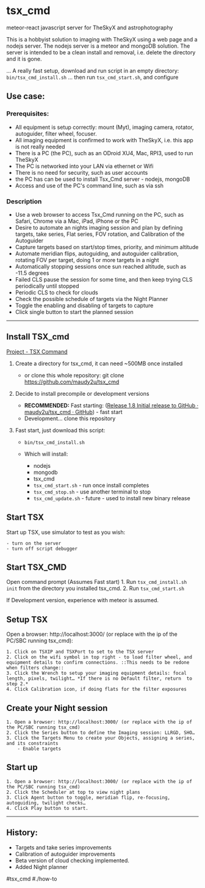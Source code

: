 # tsx_cmd
meteor-react javascript server for TheSkyX and astrophotography

This is a hobbyist solution to imaging with TheSkyX using a web page and a nodejs server. The nodejs server is a meteor and mongoDB solution. The server is intended to be a clean install and removal, i.e. delete the directory and it is gone.

... A really fast setup, download and run script in an empty directory: `bin/tsx_cmd_install.sh`
... then run `tsx_cmd_start.sh`, and configure

## Use case:

### Prerequisites:
- All equipment is setup correctly: mount (Myt), imaging camera, rotator, autoguider, filter wheel, focuser.
- All imaging equipment is confirmed to work with TheSkyX, i.e. this app is not really needed
- There is a PC (the PC), such as an ODroid XU4, Mac, RPI3, used to run TheSkyX
- The PC is networked into your LAN via ethernet or Wifi
- There is no need for security, such as user accounts
- the PC has  can be used to install Tsx_Cmd server - nodejs, mongoDB
- Access and use of the PC's command line, such as via ssh

### Description
- Use a web browser to access Tsx_Cmd running on the PC, such as Safari, Chrome via a Mac, iPad,
iPhone or the PC
- Desire to automate an nights imaging session and plan by defining targets, take series,
Flat series, FOV rotation, and Calibration of the Autoguider
- Capture targets based on start/stop times, priority, and minimum altitude
- Automate meridian flips, autoguiding, and autoguider calibration, rotating FOV per target,
doing 1 or more targets in a night
- Automatically stopping sessions once sun reached altitude, such as -11.5 degrees
- Failed CLS pause the session for some time, and then keep trying CLS periodically until stopped
- Periodic CLS to check for clouds
- Check the possible schedule of targets via the Night Planner
- Toggle the enabling and disabling of targets to capture
- Click single button to start the planned session

---
## Install TSX_cmd
[Project - TSX Command](bear://x-callback-url/open-note?id=CD71E4DF-EF35-414B-8543-4038D2330CB3-1082-00000289114BA390)

1. Create a directory for tsx_cmd, it can need ~500MB once installed
	- or clone this whole repository: git clone https://github.com/maudy2u/tsx_cmd

2. Decide to install precompile or development versions
	- **RECOMMENDED:** Fast starting: ([Release 1.8 Initial release to GitHub · maudy2u/tsx_cmd · GitHub](https://github.com/maudy2u/tsx_cmd/releases/tag/RC8)) - fast start
	- Development… clone this repository

3. Fast start, just download this script:

	- `bin/tsx_cmd_install.sh`
	- Which will install:

		- nodejs
		- mongodb
		- tsx_cmd
	  - `tsx_cmd_start.sh` - run once install completes
	  - `tsx_cmd_stop.sh` - use another terminal to stop
	  - `tsx_cmd_update.sh` - future - used to install new binary release

## Start TSX
Start up TSX, use simulator to test as you wish:

	- turn on the server
	- turn off script debugger

## Start TSX_CMD

Open command prompt (Assumes Fast start)
	1. Run `tsx_cmd_install.sh init` from the directory you installed tsx_cmd.
	2. Run `tsx_cmd_start.sh`

If Development version, experience with meteor is assumed.

## Setup TSX

Open a browser: http://localhost:3000/ (or replace with the ip of the PC/SBC running tsx_cmd):

	1. Click on TSXIP and TSXPort to set to the TSX server
	2. Click on the wifi symbol in top right - to load filter wheel, and equipment details to confirm connections. ::This needs to be redone when filters change::
	3. Click the Wrench to setup your imaging equipment details: focal length, pixels, twilight… *If there is no Default filter, return  to step 2.*
	4. Click Calibration icon, if doing flats for the filter exposures

## Create your Night session

	1. Open a browser: http://localhost:3000/ (or replace with the ip of the PC/SBC running tsx_cmd)
	2. Click the Series button to define the Imaging session: LLRGD, SHO…
	3. Click the Targets Menu to create your Objects, assigning a series, and its constraints
		- Enable targets

## Start up

	1. Open a browser: http://localhost:3000/ (or replace with the ip of the PC/SBC running tsx_cmd)
	2. Click the Scheduler at top to view night plans
	3. Click Agent button to toggle, meridian flip, re-focusing, autoguiding, twilight checks…
	4. Click Play button to start.
---
## History:
- Targets and take series improvements
- Calibration of autoguider improvements
- Beta version of cloud checking implemented.
- Added Night planner

#tsx_cmd #./how-to

